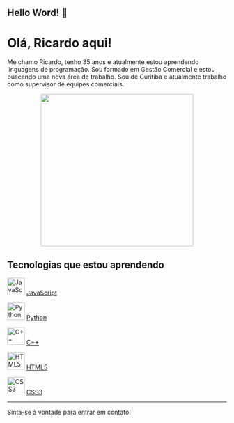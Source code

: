 ## Hello Word!  👋

# Olá, Ricardo aqui!

Me chamo Ricardo, tenho 35 anos e atualmente estou aprendendo linguagens de programação. 
Sou formado em Gestão Comercial e estou buscando uma nova área de trabalho. 
Sou de Curitiba e atualmente trabalho como supervisor de equipes comerciais.

<p align="center">
  <img src="https://media.giphy.com/media/v1.Y2lkPTc5MGI3NjExc3FmaG9wZTMyYzhuNGxham45NmhocTVieWpnZXQzMW9wODJka2R2ZiZlcD12MV9naWZzX3NlYXJjaCZjdD1n/BpGWitbFZflfSUYuZ9/giphy.gif" width="350">
</p>

## Tecnologias que estou aprendendo

<img src="https://cdn.jsdelivr.net/gh/devicons/devicon@latest/icons/javascript/javascript-original.svg" width="40" height="40" alt="JavaScript"/> [JavaScript](https://developer.mozilla.org/pt-BR/docs/Web/JavaScript)

<img src="https://cdn.jsdelivr.net/gh/devicons/devicon@latest/icons/python/python-original-wordmark.svg" width="40" height="40" alt="Python"/> [Python](https://www.python.org/)

<img src="https://cdn.jsdelivr.net/gh/devicons/devicon@latest/icons/cplusplus/cplusplus-original.svg" width="40" height="40" alt="C++"/> [C++](https://en.cppreference.com/w/)

<img src="https://cdn.jsdelivr.net/gh/devicons/devicon@latest/icons/html5/html5-original-wordmark.svg" width="40" height="40" alt="HTML5"/> [HTML5](https://developer.mozilla.org/pt-BR/docs/Web/HTML)

<img src="https://cdn.jsdelivr.net/gh/devicons/devicon@latest/icons/css3/css3-original-wordmark.svg" width="40" height="40" alt="CSS3"/> [CSS3](https://developer.mozilla.org/pt-BR/docs/Web/CSS)
           

---

Sinta-se à vontade para entrar em contato!
